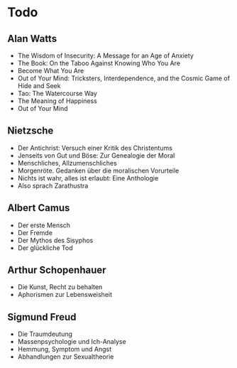 # Todo

  ## Alan Watts

   * The Wisdom of Insecurity: A Message for an Age of Anxiety
   * The Book: On the Taboo Against Knowing Who You Are
   * Become What You Are
   * Out of Your Mind: Tricksters, Interdependence, and the Cosmic Game of Hide and Seek
   * Tao: The Watercourse Way
   * The Meaning of Happiness
   * Out of Your Mind
   
  ## Nietzsche

   * Der Antichrist: Versuch einer Kritik des Christentums
   * Jenseits von Gut und Böse: Zur Genealogie der Moral
   * Menschliches, Allzumenschliches
   * Morgenröte. Gedanken über die moralischen Vorurteile
   * Nichts ist wahr, alles ist erlaubt: Eine Anthologie
   * Also sprach Zarathustra

  ## Albert Camus

   * Der erste Mensch
   * Der Fremde
   * Der Mythos des Sisyphos
   * Der glückliche Tod

  ## Arthur Schopenhauer

   * Die Kunst, Recht zu behalten
   * Aphorismen zur Lebensweisheit


  ## Sigmund Freud

   * Die Traumdeutung
   * Massenpsychologie und Ich-Analyse
   * Hemmung, Symptom und Angst
   * Abhandlungen zur Sexualtheorie
